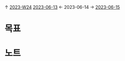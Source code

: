 
↑ [2023-W24](2023-W24.md)
[2023-06-13](2023-06-13.md) ← 2023-06-14 → [2023-06-15](2023-06-15.md)


# 목표



# 노트




